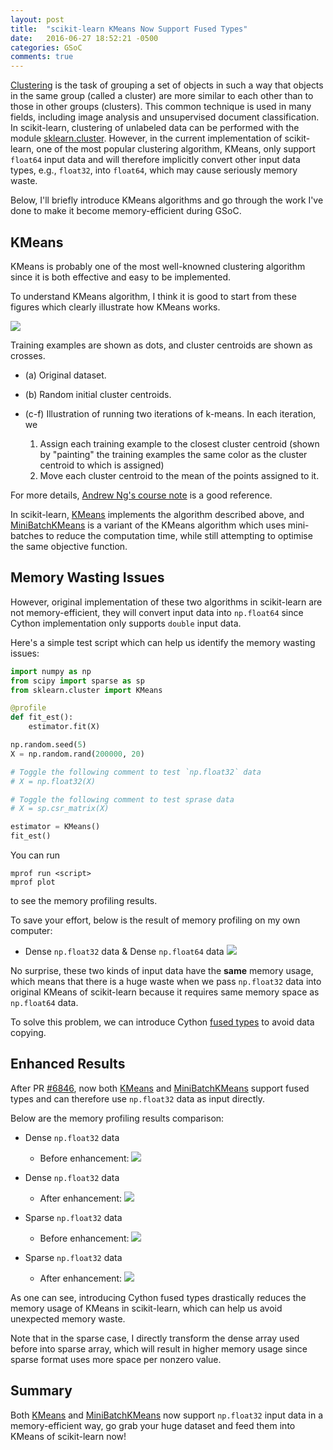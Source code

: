 ```yaml
---
layout: post
title:  "scikit-learn KMeans Now Support Fused Types"
date:   2016-06-27 18:52:21 -0500
categories: GSoC
comments: true
---
```


[Clustering](https://en.wikipedia.org/wiki/Cluster_analysis) is the task of grouping a set of objects in such a way that objects in the same group (called a cluster) are more similar to each other than to those in other groups (clusters). This common technique is used in many fields, including image analysis and unsupervised document classification. In scikit-learn, clustering of unlabeled data can be performed with the module [sklearn.cluster](http://scikit-learn.org/stable/modules/classes.html#module-sklearn.cluster). However, in the current implementation of scikit-learn, one of the most popular clustering algorithm, KMeans, only support `float64` input data and will therefore implicitly convert other input data types, e.g., `float32`, into `float64`, which may cause seriously memory waste.

Below, I'll briefly introduce KMeans algorithms and go through the work I've done to make it become memory-efficient during GSoC.

## KMeans

KMeans is probably one of the most well-knowned clustering algorithm since it is both effective and easy to be implemented.

To understand KMeans algorithm, I think it is good to start from these figures which clearly illustrate how KMeans works.

![](http://stanford.edu/~cpiech/cs221/img/kmeansViz.png)

Training examples are shown as dots, and cluster centroids are shown as crosses.

- (a) Original dataset. 
- (b) Random initial cluster centroids. 
- (c-f) Illustration of running two iterations of k-means. In each iteration, we 

	1. Assign each training example to the closest cluster centroid (shown by "painting" the training examples the same color as the cluster centroid to which is assigned)
	2. Move each cluster centroid to the mean of the points assigned to it. 

For more details, [Andrew Ng's course note](http://cs229.stanford.edu/notes/cs229-notes7a.pdf) is a good reference.

In scikit-learn, [KMeans](http://scikit-learn.org/stable/modules/clustering.html#k-means) implements the algorithm described above, and [MiniBatchKMeans](http://scikit-learn.org/stable/modules/clustering.html#mini-batch-k-means) is a variant of the KMeans algorithm which uses mini-batches to reduce the computation time, while still attempting to optimise the same objective function.

## Memory Wasting Issues

However, original implementation of these two algorithms in scikit-learn are not memory-efficient, they will convert input data into `np.float64` since Cython implementation only supports `double` input data.

Here's a simple test script which can help us identify the memory wasting issues:

```python
import numpy as np
from scipy import sparse as sp
from sklearn.cluster import KMeans

@profile
def fit_est():
    estimator.fit(X)

np.random.seed(5)
X = np.random.rand(200000, 20)

# Toggle the following comment to test `np.float32` data
# X = np.float32(X)

# Toggle the following comment to test sprase data
# X = sp.csr_matrix(X)

estimator = KMeans()
fit_est()
```


You can run

```
mprof run <script>
mprof plot
```

to see the memory profiling results.

To save your effort, below is the result of memory profiling on my own computer:

- Dense `np.float32` data & Dense `np.float64` data 
	![](https://cloud.githubusercontent.com/assets/7057863/15679091/35748228-2783-11e6-98ae-596b460c2d1a.png)
	
No surprise, these two kinds of input data have the **same** memory usage, which means that there is a huge waste when we pass `np.float32` data into original KMeans of scikit-learn because it requires same memory space as `np.float64` data.

To solve this problem, we can introduce Cython [fused types]((http://docs.cython.org/src/userguide/fusedtypes.html)) to avoid data copying.

## Enhanced Results

After PR [#6846](https://github.com/scikit-learn/scikit-learn/pull/6846), now both [KMeans](http://scikit-learn.org/stable/modules/clustering.html#k-means) and [MiniBatchKMeans](http://scikit-learn.org/stable/modules/clustering.html#mini-batch-k-means) support fused types and can therefore use `np.float32` data as input directly.

Below are the memory profiling results comparison:

- Dense `np.float32` data
	- Before enhancement:
	![](https://cloud.githubusercontent.com/assets/7057863/15679091/35748228-2783-11e6-98ae-596b460c2d1a.png)
	
- Dense `np.float32` data
	- After enhancement:
	![](https://cloud.githubusercontent.com/assets/7057863/15679092/374d2794-2783-11e6-8b95-7aac1347581c.png)
	
- Sparse `np.float32` data
	- Before enhancement:
	![](https://cloud.githubusercontent.com/assets/7057863/16178924/79050080-3688-11e6-9381-1ced28bb5fc0.png)
	
- Sparse `np.float32` data
	- After enhancement:
	![](https://cloud.githubusercontent.com/assets/7057863/16178743/806a0942-3683-11e6-8764-567762eb0577.png)

As one can see, introducing Cython fused types drastically reduces the memory usage of KMeans in scikit-learn, which can help us avoid unexpected memory waste.

Note that in the sparse case, I directly transform the dense array used before into sparse array, which will result in higher memory usage since sparse format uses more space per nonzero value.

## Summary

Both [KMeans](http://scikit-learn.org/stable/modules/clustering.html#k-means) and [MiniBatchKMeans](http://scikit-learn.org/stable/modules/clustering.html#mini-batch-k-means) now support `np.float32` input data in a memory-efficient way, go grab your huge dataset and feed them into KMeans of scikit-learn now!